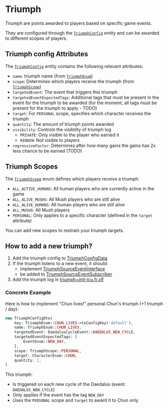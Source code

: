 # Triumph

Triumph are points awarded to players based on specific game events. 

They are configured through the [`TriumphConfig`](./Entity/TriumphConfig.php) entity and can be awarded to different scopes of players.

## Triumph config Attributes

The [`TriumphConfig`](./Entity/TriumphConfig.php) entity contains the following relevant attributes:

- `name`: triumph name (from [`TriumphEnum`](./Enum/TriumphEnum.php))
- `scope`: Determines which players receive the triumph (from [`TriumphScope`](./Enum/TriumphScope.php))
- `targetedEvent`: The event that triggers this triumph
- `targetedEventExpectedTags`: Additional tags that must be present in the event for the triumph to be awarded (for the moment, all tags must be present for the triumph to apply - TODO)
- `target`: For `PERSONAL` scope, specifies which character receives the triumph
- `quantity`: The amount of triumph points awarded
- `visibility`: Controls the visibility of triumph log
  - `PRIVATE`: Only visible to the player who earned it
  - `HIDDEN`: Not visible to players
- `regressiveFactor`: Determines after how many gains the gains has 2x less chance to be earned (TODO)

## Triumph Scopes

The [`TriumphScope`](./Enum/TriumphScope.php) enum defines which players receive a triumph:

- `ALL_ACTIVE_HUMANS`: All human players who are currently active in the game
- `ALL_ALIVE_MUSHS`: All Mush players who are still alive
- `ALL_ALIVE_HUMANS`: All human players who are still alive
- `ALL_MUSHS`: All Mush players
- `PERSONAL`: Only applies to a specific character (defined in the `target` attribute)

You can add new scopes to restrain your triumph targets.

## How to add a new triumph?

1. Add the triumph config to [TriumphConfigData](./ConfigData/TriumphConfigData.php)
2. If the triumph listens to a new event, it should:
   - implement [TriumphSourceEventInterface](./Event/TriumphSourceEventInterface.php)
   - be added to [TriumphSourceEventSubscriber](./Listener/TriumphSourceEventSubscriber.php)
3. Add the triumph log in [triumph+intl-icu.fr.xlf](./translations/fr/triumph+intl-icu.fr.xlf)

### Concrete Example

Here is how to implement "Chun lives!" personal Chun's triumph (+1 triumph / day):

```php
new TriumphConfigDto(
    key: TriumphEnum::CHUN_LIVES->toConfigKey('default'),
    name: TriumphEnum::CHUN_LIVES,
    targetedEvent: DaedalusCycleEvent::DAEDALUS_NEW_CYCLE,
    targetedEventExpectedTags: [
        EventEnum::NEW_DAY,
    ],
    scope: TriumphScope::PERSONAL,
    target: CharacterEnum::CHUN,
    quantity: 1,
)
```

This triumph:
- Is triggered on each new cycle of the Daedalus (event: `DAEDALUS_NEW_CYCLE`)
- Only applies if the event has the tag `NEW_DAY`
- Uses the `PERSONAL` scope and `target` to award it to Chun only

